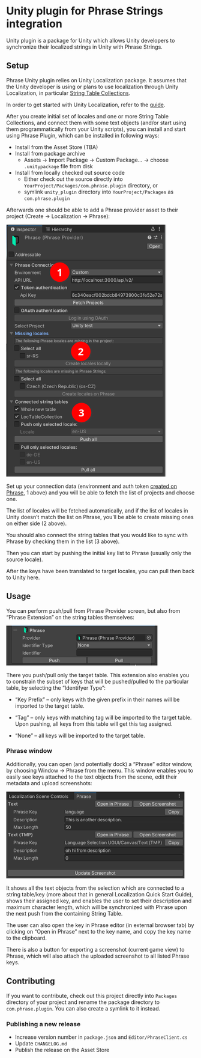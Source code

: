 # Unity plugin for Phrase Strings integration

Unity plugin is a package for Unity which allows Unity developers to synchronize their localized strings in Unity with Phrase Strings.

## Setup

Phrase Unity plugin relies on Unity Localization package. It assumes that the Unity developer is using or plans to use localization through Unity Localization, in particular [String Table Collections](https://docs.unity3d.com/Packages/com.unity.localization@1.5/manual/StringTables.html).

In order to get started with Unity Localization, refer to the [guide](https://docs.unity3d.com/Packages/com.unity.localization@1.5/manual/QuickStartGuideWithVariants.html).

After you create initial set of locales and one or more String Table Collections, and connect them with some text objects (and/or start using them programmatically from your Unity scripts), you can install and start using Phrase Plugin, which can be installed in following ways:

* Install from the Asset Store (TBA)
* Install from package archive
  * Assets → Import Package → Custom Package… → choose `.unitypackage` file from disk
* Install from locally checked out source code
  * Either check out the source directly into `YourProject/Packages/com.phrase.plugin` directory, or
  * symlink `unity_plugin` directory into `YourProject/Packages` as `com.phrase.plugin`

Afterwards one should be able to add a Phrase provider asset to their project (Create → Localization → Phrase):

![Phrase Provider Inspector](docs/phrase_provider.png)

Set up your connection data (environment and auth token [created on Phrase](https://support.phrase.com/hc/en-us/articles/5808341130268-Generate-API-Access-Token-Strings), 1 above) and you will be able to fetch the list of projects and choose one.

The list of locales will be fetched automatically, and if the list of locales in Unity doesn’t match the list on Phrase, you’ll be able to create missing ones on either side (2 above).

You should also connect the string tables that you would like to sync with Phrase by checking them in the list (3 above).

Then you can start by pushing the initial key list to Phrase (usually only the source locale).

After the keys have been translated to target locales, you can pull then back to Unity here.

## Usage

You can perform push/pull from Phrase Provider screen, but also from “Phrase Extension” on the string tables themselves:

![Phrase Extension on a String Table Collection](docs/phrase_extension.png)

There you push/pull only the target table. This extension also enables you to constrain the subset of keys that will be pushed/pulled to the particular table, by selecting the “Identifyer Type”:

* “Key Prefix” – only keys with the given prefix in their names will be imported to the target table.

* “Tag” – only keys with matching tag will be imported to the target table. Upon pushing, all keys from this table will get this tag assigned.

* “None” – all keys will be imported to the target table.

### Phrase window

Additionally, you can open (and potentially dock) a “Phrase” editor window, by choosing Window -> Phrase from the menu. This window enables you to easily see keys attached to the text objects from the scene, edit their metadata and upload screenshots:

![Phrase Window](docs/phrase_window.png)


It shows all the text objects from the selection which are connected to a string table/key (more about that in general Localization Quick Start Guide), shows their assigned key, and enables the user to set their description and maximum character length, which will be synchronized with Phrase upon the next push from the containing String Table.

The user can also open the key in Phrase editor (in external browser tab) by clicking on “Open in Phrase” next to the key name, and copy the key name to the clipboard.

There is also a button for exporting a screenshot (current game view) to Phrase, which will also attach the uploaded screenshot to all listed Phrase keys.

## Contributing

If you want to contribute, check out this project directly into `Packages`
directory of your project and rename the package directory to
`com.phrase.plugin`. You can also create a symlink to it instead.

### Publishing a new release

* Increase version number in `package.json` and `Editor/PhraseClient.cs`
* Update `CHANGELOG.md`
* Publish the release on the Asset Store
